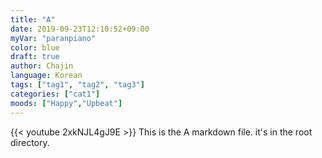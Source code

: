 ```yaml
---
title: "A"
date: 2019-09-23T12:10:52+09:00
myVar: "paranpiano"
color: blue
draft: true
author: Chajin
language: Korean
tags: ["tag1", "tag2", "tag3"]
categories: ["cat1"]
moods: ["Happy","Upbeat"]
---
```


{{< youtube 2xkNJL4gJ9E >}}
This is the A markdown file. it's in the root directory.

